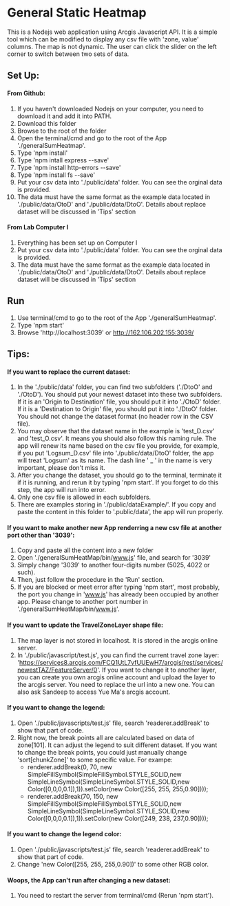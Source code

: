 # General Static Heatmap
This is a Nodejs web application using Arcgis Javascript API. It is a simple tool which can be modified to display any csv file with 'zone, value' columns. The map is not dynamic. The user can click the slider on the left corner to switch between two sets of data.
## Set Up:
#### From Github:
1. If you haven't downloaded Nodejs on your computer, you need to download it and add it into PATH.
2. Download this folder
3. Browse to the root of the folder
4. Open the terminal/cmd and go to the root of the App './generalSumHeatmap'. 
5. Type 'npm install'
6. Type 'npm intall express --save'
7. Type 'npm install http-errors --save'
8. Type 'npm install fs --save'
9. Put your csv data into './public/data' folder. You can see the orginal data is provided.
10. The data must have the same format as the example data located in './public/data/OtoD' and './public/data/DtoO'. Details about replace dataset will be discussed in 'Tips' section
#### From Lab Computer I
1. Everything has been set up on Computer I
2. Put your csv data into './public/data' folder. You can see the orginal data is provided.
3. The data must have the same format as the example data located in './public/data/OtoD' and './public/data/DtoO'. Details about replace dataset will be discussed in 'Tips' section
## Run
1. Use terminal/cmd to go to the root of the App './generalSumHeatmap'. 
2. Type 'npm start'
2. Browse 'http://localhost:3039' or http://162.106.202.155:3039/

## Tips:
#### If you want to replace the current dataset:
 1. In the './public/data' folder, you can find two subfolders ('./DtoO' and './OtoD'). You should put your newest dataset into these two subfolders. If it is an 'Origin to Destination' file, you should put it into './OtoD' folder. If it is a 'Destination to Origin' file, you should put it into './DtoO' folder. You should not change the dataset format (no header row in the CSV file).
 2. You may observe that the dataset name in the example is 'test_D.csv' and 'test_O.csv'. It means you should also follow this naming rule. The app will renew its name based on the csv file you provide, for example, if you put 'Logsum_D.csv' file into './public/data/DtoO' folder, the app will treat 'Logsum' as its name. The dash line ' _ ' in the name is very important, please don't miss it.  
 3. After you change the dataset, you should go to the terminal, terminate it if it is running, and rerun it by typing 'npm start'. If you forget to do this step, the app will run into error.
 4. Only one csv file is allowed in each subfolders.
 5. There are examples storing in './public/dataExample/'. If you copy and paste the content in this folder to '.public/data', the app will run properly.
#### If you want to make another new App renderring a new csv file at another port other than '3039':
 1. Copy and paste all the content into a new folder
 2. Open './generalSumHeatMap/bin/www.js' file, and search for '3039'
 3. Simply change '3039' to another four-digits number (5025, 4022 or such).
 4. Then, just follow the procedure in the 'Run' section.
 5. If you are blocked or meet error after typing 'npm start', most probably, the port you change in 'www.js' has already been occupied by another app. Please change to another port number in './generalSumHeatMap/bin/www.js'.

#### If you want to update the TravelZoneLayer shape file:
 1. The map layer is not stored in localhost. It is stored in the arcgis online server.
 2. In './public/javascript/test.js', you can find the current travel zone layer: 'https://services8.arcgis.com/FCQ1UtL7vfUUEwH7/arcgis/rest/services/newestTAZ/FeatureServer/0'. If you want to change it to another layer, you can create you own arcgis online account and upload the layer to the arcgis server. You need to replace the url into a new one. You can also ask Sandeep to access Yue Ma's arcgis account.
 
#### If you want to change the legend:
1. Open './public/javascripts/test.js' file, search 'readerer.addBreak' to show that part of code.
2. Right now, the break points all are calculated based on data of zone[101]. It can adjust the legend to suit different dataset. If you want to change the break points, you could just manually change 'sort[chunkZone]' to some specific value. 
      For exampe:
      * renderer.addBreak(0, 70, new SimpleFillSymbol(SimpleFillSymbol.STYLE_SOLID,new SimpleLineSymbol(SimpleLineSymbol.STYLE_SOLID,new Color([0,0,0,0.1]),1)).setColor(new Color([255, 255, 255,0.90])));
      * renderer.addBreak(70, 150, new SimpleFillSymbol(SimpleFillSymbol.STYLE_SOLID,new SimpleLineSymbol(SimpleLineSymbol.STYLE_SOLID,new Color([0,0,0,0.1]),1)).setColor(new Color([249, 238, 237,0.90])));
      
#### If you want to change the legend color:
1. Open './public/javascripts/test.js' file, search 'readerer.addBreak' to show that part of code.
2. Change 'new Color([255, 255, 255,0.90])' to some other RGB color.
      
#### Woops, the App can't run after changing a new dataset:
 1. You need to restart the server from terminal/cmd (Rerun 'npm start').
